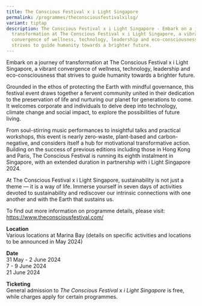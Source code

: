 ```yaml
---
title: The Conscious Festival x i Light Singapore
permalink: /programmes/theconsciousfestivalxilsg/
variant: tiptap
description: The Conscious Festival x i Light Singapore - Embark on a journey of
  transformation at The Conscious Festival x i Light Singapore, a vibrant
  convergence of wellness, technology, leadership and eco-consciousness that
  strives to guide humanity towards a brighter future.
---
```

<p>Embark on a journey of transformation at The Conscious Festival x i Light
Singapore, a vibrant convergence of wellness, technology, leadership and
eco-consciousness that strives to guide humanity towards a brighter future.</p>
<p>Grounded in the ethos of protecting the Earth with mindful governance,
this festival event draws together a fervent community united in their
dedication to the preservation of life and nurturing our planet for generations
to come. It welcomes corporate and individuals to delve deep into technology,
climate change and social impact, to explore the possibilities of future
living.</p>
<p>From soul-stirring music performances to insightful talks and practical
workshops, this event is nearly zero-waste, plant-based and carbon-negative,
and considers itself a hub for motivational transformative action. Building
on the success of previous editions including those in Hong Kong and Paris,
The Conscious Festival is running its eighth instalment in Singapore, with
an extended duration in partnership with i Light Singapore 2024.</p>
<p>At The Conscious Festival x i Light Singapore, sustainability is not just
a theme — it is a way of life. Immerse yourself in seven days of activities
devoted to sustainability and rediscover our intrinsic connections with
one another and with the Earth that sustains us.</p>
<p>To find out more information on programme details, please visit:
<br><a href="https://www.theconsciousfestival.com/" rel="noopener noreferrer nofollow" target="_blank">https://www.theconsciousfestival.com/</a>
</p>
<p><strong>Location</strong> 
<br>Various locations at Marina Bay (details on specific activities and locations
to be announced in May 2024)</p>
<p></p>
<p><strong>Date</strong> 
<br>31 May - 2 June 2024
<br>7 - 9 June 2024
<br>21 June 2024</p>
<p></p>
<p><strong>Ticketing</strong> 
<br>General admission to <em>The Conscious Festival</em> x <em>i Light Singapore </em>is
free, while charges apply for certain programmes.</p>